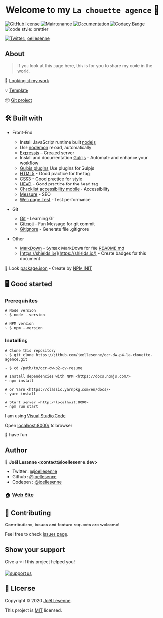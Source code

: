 <h1 align="center">Welcome to my <code>La chouette agence</code> 👋</h1>

[![GitHub license](https://img.shields.io/badge/Mit-License-blue.svg?style=flat-square)](LICENSE) ![Maintenance](https://img.shields.io/maintenance/yes/2020.svg?style=flat-square) [![Documentation](https://img.shields.io/badge/documentation-yes-brightgreen.svg?style=flat-square)](https://github.com/joellesenne/ocr-dw-p4-la-chouette-agence) [![Codacy Badge](https://api.codacy.com/project/badge/Grade/554dbae558f245cd882888d0d415a482)](https://app.codacy.com/app/joellesenne/ocr-dw-p4-la-chouette-agence_2?utm_source=github.com&utm_medium=referral&utm_content=joellesenne/ocr-dw-p4-la-chouette-agence&utm_campaign=Badge_Grade_Dashboard) [![code style: prettier](https://img.shields.io/badge/code_style-prettier-ff69b4.svg?style=flat-square)](https://github.com/prettier/prettier)

[![Twitter: joellesenne](https://img.shields.io/twitter/follow/joellesenne.svg?style=social)](https://twitter.com/joellesenne)

## About

>If you look at this page here,
this is for you to share my code in the world.

👀 [Looking at my work]

💡 [Template]

📦 [Git project]

## 🛠 Built with
- Front-End
  - Install JavaScript runtime built [nodejs](https://nodejs.org/en/)
  - Use [nodemon](https://nodemon.io/) reload, automatically
  - [Expressjs](https://expressjs.com/) – Created server
  - Install and documentation [Gulpjs](https://gulpjs.com/) - Automate and enhance your workflow
  - [Gulpjs plugins](https://gulpjs.com/plugins/) Use plugins for Gulpjs
  - [HTML5](https://developer.mozilla.org/en-US/docs/Web/HTML) - Good practice for the tag
  - [CSS3](https://developer.mozilla.org/en-US/docs/Web/CSS) - Good practice for style
  - [HEAD](https://github.com/joshbuchea/HEAD) - Good practice for the head tag
  - [Checklist accessibility mobile](https://developer.mozilla.org/fr/docs/Accessibilit%C3%A9/Checklist_accessibilite_mobile) - Accessibility
  - [Measure](https://web.dev/measure/) - SEO
  - [Web page Test](https://webpagetest.org/) - Test performance

- Git
  - [Git](https://git-scm.com/doc) – Learning Git
  - [Gitmoji](https://gitmoji.carloscuesta.me/) - Fun Message for git commit
  - [Gitignore](https://www.gitignore.io/) - Generate file .gitignore

- Other
  - [MarkDown](https://daringfireball.net/projects/markdown/syntax) - Syntax MarkDown for file [README.md](README.md)
  - [https://shields.io/](https://shields.io/) - Create badges for this document

👀 Look [package.json](package.json) - Create by [NPM INIT](https://docs.npmjs.com/creating-a-package-json-file)
## 🖥 Good started

### Prerequisites
```bach
# Node version
~ $ node --version

# NPM version
~ $ npm --version
```


### Installing
```bach
# Clone this repository
~ $ git clone https://github.com/joellesenne/ocr-dw-p4-la-chouette-agence.git

~ $ cd /path/to/ocr-dw-p2-cv-resume

# Install dependencies with NPM <https://docs.npmjs.com/>
~ npm install

# or Yarn <https://classic.yarnpkg.com/en/docs/>
~ yarn install

# Start server <http://localhost:8000>
~ npm run start
````
I am using [Visual Studio Code](https://code.visualstudio.com/)

Open [localhost:8000/](http://localhost:8000/) to browser

🎉 have fun

## Author

👤 **Joël Lesenne &lt;contact@joellesenne.dev&gt;**

- Twitter : [@joellesenne](https://twitter.com/joellesenne)
- Github : [@joellesenne](https://github.com/joellesenne)
- Codepen : [@joellesenne](https://codepen.io/joellesenne)

### 🏠 [Web Site](https://joellesenne.dev)

## 🤝 Contributing

Contributions, issues and feature requests are welcome!

Feel free to check [issues page](https://github.com/joellesenne/ocr-dw-p4-la-chouette-agence/issues).

## Show your support

Give a ⭐️ if this project helped you!

[![support us](https://img.shields.io/badge/Patreon-Donate-red?style=flat-square)](https://www.patreon.com/joellesenne)

## 📝 License

Copyright © 2020 [Joël Lesenne](https://github.com/joellesenne).

This project is [MIT](LICENSE) licensed.

[Looking at my work]: https://joellesenne.github.io/ocr-dw-p4-la-chouette-agence

[Template]: https://github.com/joellesenne/starter-kit-development-web

[Git project]: https://github.com/joellesenne/ocr-dw-p4-la-chouette-agence
